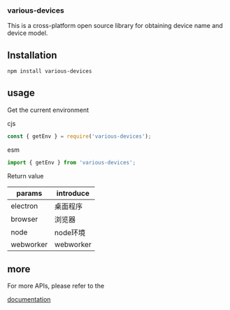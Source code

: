 ### various-devices

This is a cross-platform open source library for obtaining device name and device model.

## Installation

```sh
npm install various-devices
```

## usage 

Get the current environment

cjs
```js
const { getEnv } = require('various-devices');
```
esm

```js
import { getEnv } from 'various-devices';
```
Return value

| params       | introduce    |
| ----------- | ----------- |
| electron    | 桌面程序   |
| browser     | 浏览器 |
| node        | node环境   |
| webworker   | webworker     |


## more

For more APIs, please refer to the 

[documentation](https://message163.github.io/various-devices/temp/guide/)
 